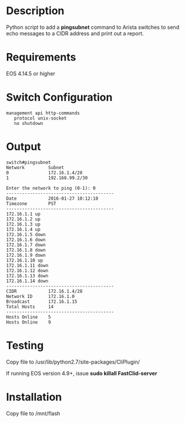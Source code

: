 # Description

Python script to add a **pingsubnet** command to Arista switches to send echo messages to a CIDR address and print out a report.

# Requirements

EOS 4.14.5 or higher

# Switch Configuration

```text
management api http-commands
   protocol unix-socket
   no shutdown
```

# Output

```text
switch#pingsubnet
Network         Subnet
0               172.16.1.4/28
1               192.168.99.2/30

Enter the network to ping (0-1): 0
-----------------------------------------
Date            2016-01-27 10:12:10
Timezone        PST
-----------------------------------------
172.16.1.1 up
172.16.1.2 up
172.16.1.3 up
172.16.1.4 up
172.16.1.5 down
172.16.1.6 down
172.16.1.7 down
172.16.1.8 down
172.16.1.9 down
172.16.1.10 up
172.16.1.11 down
172.16.1.12 down
172.16.1.13 down
172.16.1.14 down
-----------------------------------------
CIDR            172.16.1.4/28
Network ID      172.16.1.0
Broadcast       172.16.1.15
Total Hosts     14
-----------------------------------------
Hosts Online    5
Hosts Online    9
```

# Testing

Copy file to /usr/lib/python2.7/site-packages/CliPlugin/

If running EOS version 4.9+, issue **sudo killall FastClid-server** 

# Installation

Copy file to /mnt/flash